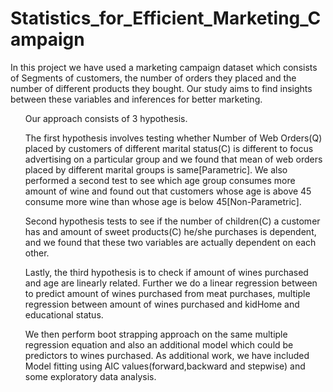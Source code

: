 # Statistics_for_Efficient_Marketing_Campaign
In this project we have used a marketing campaign dataset which consists of Segments of customers, the number of orders they placed and the number of different products they bought. Our study aims to find insights between these variables and inferences for better marketing. 
<br>
<ol>Our approach consists of 3 hypothesis.</ol>
<ol>The first hypothesis involves testing whether Number of Web Orders(Q) placed by customers of different marital status(C) is different to focus advertising on a particular group and we found that mean of web orders placed by different marital groups is same[Parametric].
We also performed a second test to see which age group consumes more amount of wine and found out that customers whose age is above 45 consume more wine than whose age is below 45[Non-Parametric]. </ol>
 <ol>Second hypothesis tests to see if the number of children(C) a customer has and amount of sweet products(C) he/she purchases is dependent, and we found that these two variables are actually dependent on each other. </ol>
<ol>Lastly, the third hypothesis is to check if amount of wines purchased and age are linearly related. Further we do a linear regression between to predict amount of wines purchased from meat purchases, multiple regression between amount of wines purchased and kidHome and educational status.</ol>
<ol>We then perform boot strapping approach on the same multiple regression equation and also an additional model which could be predictors to wines purchased. As additional work, we have included Model fitting using AIC values(forward,backward and stepwise) and some exploratory data analysis.</ol>

